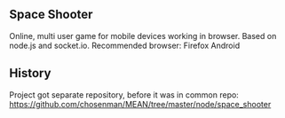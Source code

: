 ## Space Shooter 

Online, multi user game for mobile devices working in browser. Based on node.js and socket.io. Recommended browser: Firefox Android

## History

Project got separate repository, before it was in common repo: https://github.com/chosenman/MEAN/tree/master/node/space_shooter